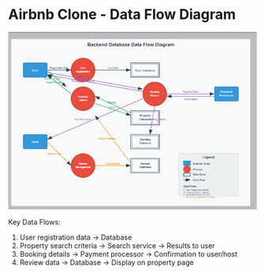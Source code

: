 # Airbnb Clone - Data Flow Diagram

![Data Flow Diagram](data-flow.png)

Key Data Flows:
1. User registration data → Database
2. Property search criteria → Search service → Results to user
3. Booking details → Payment processor → Confirmation to user/host
4. Review data → Database → Display on property page
